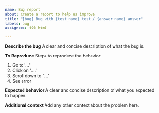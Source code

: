 ```yaml
---
name: Bug report
about: Create a report to help us improve
title: "[bug] Bug with {test_name} test / {answer_name} answer"
labels: bug
assignees: 403-html

---
```


**Describe the bug**
A clear and concise description of what the bug is.

**To Reproduce**
Steps to reproduce the behavior:
1. Go to '...'
2. Click on '....'
3. Scroll down to '....'
4. See error

**Expected behavior**
A clear and concise description of what you expected to happen.

**Additional context**
Add any other context about the problem here.
